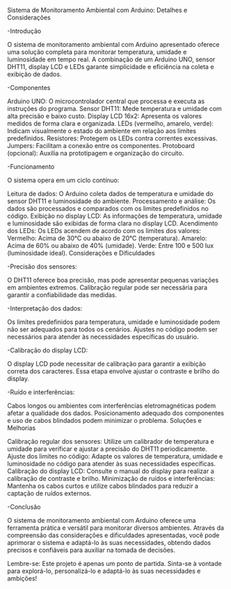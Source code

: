 Sistema de Monitoramento Ambiental com Arduino: Detalhes e Considerações

-Introdução

O sistema de monitoramento ambiental com Arduino apresentado oferece uma solução completa para monitorar temperatura, umidade e luminosidade em tempo real. A combinação de um Arduino UNO, sensor DHT11, display LCD e LEDs garante simplicidade e eficiência na coleta e exibição de dados.

-Componentes

Arduino UNO: O microcontrolador central que processa e executa as instruções do programa.
Sensor DHT11: Mede temperatura e umidade com alta precisão e baixo custo.
Display LCD 16x2: Apresenta os valores medidos de forma clara e organizada.
LEDs (vermelho, amarelo, verde): Indicam visualmente o estado do ambiente em relação aos limites predefinidos.
Resistores: Protegem os LEDs contra correntes excessivas.
Jumpers: Facilitam a conexão entre os componentes.
Protoboard (opcional): Auxilia na prototipagem e organização do circuito.

-Funcionamento

O sistema opera em um ciclo contínuo:

Leitura de dados: O Arduino coleta dados de temperatura e umidade do sensor DHT11 e luminosidade do ambiente.
Processamento e análise: Os dados são processados e comparados com os limites predefinidos no código.
Exibição no display LCD: As informações de temperatura, umidade e luminosidade são exibidas de forma clara no display LCD.
Acendimento dos LEDs: Os LEDs acendem de acordo com os limites dos valores:
Vermelho: Acima de 30°C ou abaixo de 20°C (temperatura).
Amarelo: Acima de 60% ou abaixo de 40% (umidade).
Verde: Entre 100 e 500 lux (luminosidade ideal).
Considerações e Dificuldades

-Precisão dos sensores:

O DHT11 oferece boa precisão, mas pode apresentar pequenas variações em ambientes extremos.
Calibração regular pode ser necessária para garantir a confiabilidade das medidas.

-Interpretação dos dados:

Os limites predefinidos para temperatura, umidade e luminosidade podem não ser adequados para todos os cenários.
Ajustes no código podem ser necessários para atender às necessidades específicas do usuário.

-Calibração do display LCD:

O display LCD pode necessitar de calibração para garantir a exibição correta dos caracteres.
Essa etapa envolve ajustar o contraste e brilho do display.

-Ruído e interferências:

Cabos longos ou ambientes com interferências eletromagnéticas podem afetar a qualidade dos dados.
Posicionamento adequado dos componentes e uso de cabos blindados podem minimizar o problema.
Soluções e Melhorias

Calibração regular dos sensores: Utilize um calibrador de temperatura e umidade para verificar e ajustar a precisão do DHT11 periodicamente.
Ajuste dos limites no código: Adapte os valores de temperatura, umidade e luminosidade no código para atender às suas necessidades específicas.
Calibração do display LCD: Consulte o manual do display para realizar a calibração de contraste e brilho.
Minimização de ruídos e interferências: Mantenha os cabos curtos e utilize cabos blindados para reduzir a captação de ruídos externos.

-Conclusão

O sistema de monitoramento ambiental com Arduino oferece uma ferramenta prática e versátil para monitorar diversos ambientes. Através da compreensão das considerações e dificuldades apresentadas, você pode aprimorar o sistema e adaptá-lo às suas necessidades, obtendo dados precisos e confiáveis para auxiliar na tomada de decisões.

Lembre-se: Este projeto é apenas um ponto de partida. Sinta-se à vontade para explorá-lo, personalizá-lo e adaptá-lo às suas necessidades e ambições!
